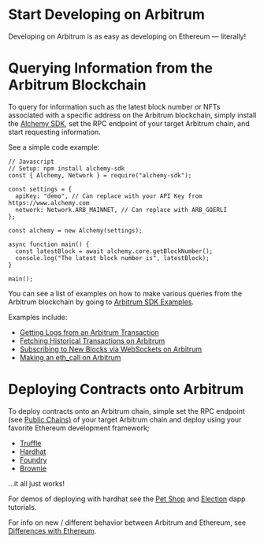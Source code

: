 # Start Developing on Arbitrum

Developing on Arbitrum is as easy as developing on Ethereum — literally!

# Querying Information from the Arbitrum Blockchain

To query for information such as the latest block number or NFTs associated with a specific address on the Arbitrum blockchain, simply install the [Alchemy SDK](https://docs.alchemy.com/reference/alchemy-sdk-quickstart), set the RPC endpoint of your target Arbitrum chain, and start requesting information.

See a simple code example:
```
// Javascript
// Setup: npm install alchemy-sdk
const { Alchemy, Network } = require("alchemy-sdk");

const settings = {
  apiKey: "demo", // Can replace with your API Key from https://www.alchemy.com
  network: Network.ARB_MAINNET, // Can replace with ARB_GOERLI
};

const alchemy = new Alchemy(settings);

async function main() {
  const latestBlock = await alchemy.core.getBlockNumber();
  console.log("The latest block number is", latestBlock);
}

main();
```

You can see a list of examples on how to make various queries from the Arbitrum blockchain by going to [Arbitrum SDK Examples](https://docs.alchemy.com/reference/arbitrum-sdk-examples).

Examples include: 
- [Getting Logs from an Arbitrum Transaction](https://docs.alchemy.com/reference/arbitrum-sdk-examples#how-to-get-logs-for-an-arbitrum-transaction)
- [Fetching Historical Transactions on Arbitrum](https://docs.alchemy.com/reference/arbitrum-sdk-examples#how-to-get-logs-for-an-arbitrum-transaction)
- [Subscribing to New Blocks via WebSockets on Arbitrum](https://docs.alchemy.com/reference/arbitrum-sdk-examples#how-to-subscribe-to-new-blocks-on-arbitrum)
- [Making an eth_call on Arbitrum](https://docs.alchemy.com/reference/arbitrum-sdk-examples#how-to-make-an-eth_call-on-arbitrum)

# Deploying Contracts onto Arbitrum 

To deploy contracts onto an Arbitrum chain, simple set the RPC endpoint (see [Public Chains)](public-chains) of your target Arbitrum chain and deploy using your favorite Ethereum development framework;

- [Truffle](https://trufflesuite.com/)
- [Hardhat](https://hardhat.org/)
- [Foundry](https://github.com/foundry-rs/foundry)
- [Brownie](https://eth-brownie.readthedocs.io/en/stable/)

...it all just works!

For demos of deploying with hardhat see the [Pet Shop](https://github.com/OffchainLabs/arbitrum-tutorials/tree/master/packages/demo-dapp-pet-shop) and [Election](https://github.com/OffchainLabs/arbitrum-tutorials/tree/master/packages/demo-dapp-election) dapp tutorials.

For info on new / different behavior between Arbitrum and Ethereum, see [Differences with Ethereum](arb-specific-things).
